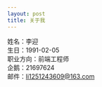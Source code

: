 ```yaml
---
layout: post
title: 关于我
---
```


姓名：李迎<br/>
生日：1991-02-05<br/>
职业方向：前端工程师<br/>
企鹅：21697624<br/>
邮件：li1251243609@163.com<br/>
